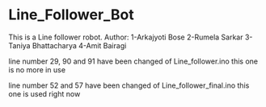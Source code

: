# Line_Follower_Bot
This is a Line follower robot. 
Author:
  1-Arkajyoti Bose
  2-Rumela Sarkar
  3-Taniya Bhattacharya
  4-Amit Bairagi
  
  
  line number 29, 90 and 91 have been changed of Line_follower.ino
  this one is no more in use


  line number 52 and 57 have been changed of Line_follower_final.ino
  this one is used right now
